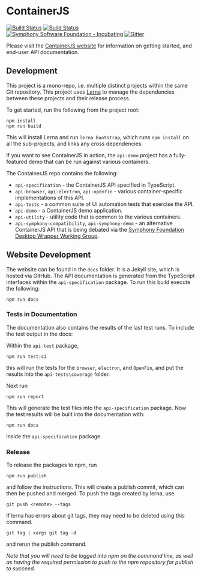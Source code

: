 # ContainerJS
[![Build Status](https://travis-ci.org/symphonyoss/ContainerJS.svg?branch=master)](https://travis-ci.org/symphonyoss/ContainerJS)
[![Build Status](https://ci.appveyor.com/api/projects/status/v5u6x1hv81k4n8v7/branch/master?svg=true)](https://ci.appveyor.com/project/colineberhardt/containerjs)
[![Symphony Software Foundation - Incubating](https://cdn.rawgit.com/symphonyoss/contrib-toolbox/master/images/ssf-badge-incubating.svg)](https://symphonyoss.atlassian.net/wiki/display/FM/Incubating)
[![Gitter](https://img.shields.io/gitter/room/nwjs/nw.js.svg)](https://gitter.im/ContainerJS/Lobby)

Please visit the [ContainerJS website](https://symphonyoss.github.io/ContainerJS/) for information on getting started, and end-user API documentation.

## Development

This project is a mono-repo, i.e. multiple distinct projects within the same Git repository. This project uses [Lerna](https://github.com/lerna/lerna) to manage the dependencies between these projects and their release process.

To get started, run the following from the project root:

```
npm install
npm run build
```

This will install Lerna and run `lerna bootstrap`, which runs `npm install` on all the sub-projects, and links any cross dependencies.

If you want to see ContainerJS in action, the `api-demo` project has a fully-featured demo that can be run against various containers.

The ContainerJS repo contains the following:

 - `api-specification` - the ContainerJS API specified in TypeScript.
 - `api-browser`, `api-electron`, `api-openfin` - various container-specific implementations of this API.
 - `api-tests` - a common suite of UI automation tests that exercise the API.
 - `api-demo` - a ContainerJS demo application.
 - `api-utility` - utility code that is common to the various containers.
 - `api-symphony-compatibility`, `api-symphony-demo` - an alternative ContainerJS API that is being debated via the [Symphony Foundation Desktop Wrapper Working Group](https://symphonyoss.atlassian.net/wiki/display/WGDWAPI/Proposed+Standard+API+Specifications).

## Website Development

The website can be found in the `docs` folder. It is a Jekyll site, which is hosted via GitHub. The API documentation is generated from the TypeScript interfaces within the `api-specification` package. To run this build execute the following:

```
npm run docs
```

### Tests in Documentation

The documentation also contains the results of the last test runs. To include the test output in the docs:

Within the `api-test` package,
```
npm run test:ci
```

this will run the tests for the `browser`, `electron`, and `OpenFin`, and put the results into the `api-tests\coverage` folder.

Next run
```
npm run report
```

This will generate the test files into the `api-specification` package. Now the test results will be built into the documentation with:

```
npm run docs
```

inside the `api-specification` package.

### Release

To release the packages to npm, run

```
npm run publish
```

and follow the instructions. This will create a publish commit, which can then be pushed and merged. To push the tags created by lerna, use

```
git push <remote> --tags
```

If lerna has errors about git tags, they may need to be deleted using this command.

```
git tag | xargs git tag -d
```

and rerun the publish command.

_Note that you will need to be logged into npm on the command line, as well as having the required permission to push to the npm repository for publish to succeed._
